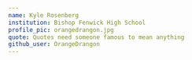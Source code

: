 ```yaml
---
name: Kyle Rosenberg
institution: Bishop Fenwick High School
profile_pic: orangedrangon.jpg
quote: Quotes need someone famous to mean anything
github_user: OrangeDrangon
---
```

